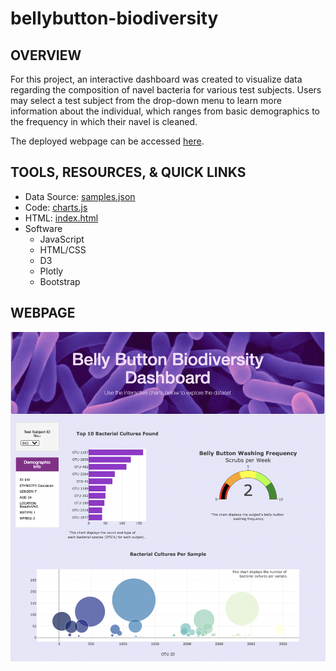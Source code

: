 # bellybutton-biodiversity

## OVERVIEW

For this project, an interactive dashboard was created to visualize data regarding the composition of navel bacteria for various test subjects. Users may select a test subject from the drop-down menu to learn more information about the individual, which ranges from basic demographics to the frequency in which their navel is cleaned.

The deployed webpage can be accessed [here](https://farwaali08.github.io/bellybutton-biodiversity/).

## TOOLS, RESOURCES, & QUICK LINKS

* Data Source: [samples.json](https://github.com/farwaali08/bellybutton-biodiversity/blob/2050fcd951c3897a25acdc5bf2de403d9c6b03ba/samples.json)
* Code: [charts.js](https://github.com/farwaali08/bellybutton-biodiversity/blob/2050fcd951c3897a25acdc5bf2de403d9c6b03ba/charts.js)
* HTML: [index.html](https://github.com/farwaali08/bellybutton-biodiversity/blob/2050fcd951c3897a25acdc5bf2de403d9c6b03ba/index.html)
* Software
  * JavaScript
  * HTML/CSS
  * D3
  * Plotly
  * Bootstrap

## WEBPAGE

![alt_text](https://github.com/farwaali08/bellybutton-biodiversity/blob/3c2aa9208d1d6a5d058da8c9d75c80668d067701/web_page.png)
